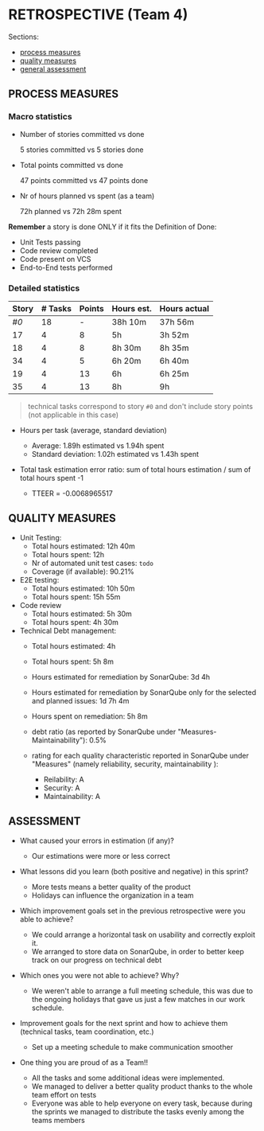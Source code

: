 RETROSPECTIVE (Team 4)
=====================================

Sections:

- [process measures](#process-measures)
- [quality measures](#quality-measures)
- [general assessment](#assessment)

## PROCESS MEASURES 

### Macro statistics

- Number of stories committed vs done

  5 stories committed vs 5 stories done 

- Total points committed vs done 

  47 points committed vs 47 points done

- Nr of hours planned vs spent (as a team)

  72h planned vs 72h 28m spent


**Remember**  a story is done ONLY if it fits the Definition of Done:
 
- Unit Tests passing
- Code review completed
- Code present on VCS
- End-to-End tests performed

### Detailed statistics

| Story | # Tasks | Points | Hours est. | Hours actual |
| ----- | ------- | ------ | ---------- | ------------ |
| _#0_  | 18      | -      | 38h 10m    | 37h 56m      |
| 17    | 4       | 8      | 5h         | 3h 52m       |
| 18    | 4       | 8      | 8h 30m     | 8h 35m       |
| 34    | 4       | 5      | 6h 20m     | 6h 40m       |
| 19    | 4       | 13     | 6h         | 6h 25m       |
| 35    | 4       | 13     | 8h         | 9h           |
   

> technical tasks correspond to story `#0` and don't include story points (not applicable in this case)

- Hours per task (average, standard deviation)
	- Average: 1.89h estimated vs 1.94h spent
	- Standard deviation: 1.02h estimated vs 1.43h spent

- Total task estimation error ratio: sum of total hours estimation / sum of total hours spent -1
	- TTEER = -0.0068965517

  
## QUALITY MEASURES 

- Unit Testing:
  - Total hours estimated: 12h 40m
  - Total hours spent: 12h
  - Nr of automated unit test cases: `todo`
  - Coverage (if available): 90.21%
- E2E testing:
  - Total hours estimated: 10h 50m
  - Total hours spent: 15h 55m
- Code review 
  - Total hours estimated: 5h 30m
  - Total hours spent: 4h 30m
- Technical Debt management:
  - Total hours estimated: 4h
  - Total hours spent: 5h 8m
  - Hours estimated for remediation by SonarQube: 3d 4h
  - Hours estimated for remediation by SonarQube only for the selected and planned issues: 1d 7h 4m
  - Hours spent on remediation: 5h 8m
  - debt ratio (as reported by SonarQube under "Measures-Maintainability"): 0.5%
  - rating for each quality characteristic reported in SonarQube under "Measures" (namely reliability, security, maintainability ):
	
	- Reilability: A
	- Security: A
	- Maintainability: A


## ASSESSMENT

- What caused your errors in estimation (if any)?
	- Our estimations were more or less correct

- What lessons did you learn (both positive and negative) in this sprint?
	- More tests means a better quality of the product
	- Holidays can influence the organization in a team

- Which improvement goals set in the previous retrospective were you able to achieve? 
	- We could arrange a horizontal task on usability and correctly exploit it.
	- We arranged to store data on SonarQube, in order to better keep track on our progress on technical debt

- Which ones you were not able to achieve? Why?
  - We weren't able to arrange a full meeting schedule, this was due to the ongoing holidays that gave us just a few matches in our work schedule.

- Improvement goals for the next sprint and how to achieve them (technical tasks, team coordination, etc.)
	- Set up a meeting schedule to make communication smoother

- One thing you are proud of as a Team!!
  - All the tasks and some additional ideas were implemented.
  - We managed to deliver a better quality product thanks to the whole team effort on tests
  - Everyone was able to help everyone on every task, because during the sprints we managed to distribute the tasks evenly among the teams members
